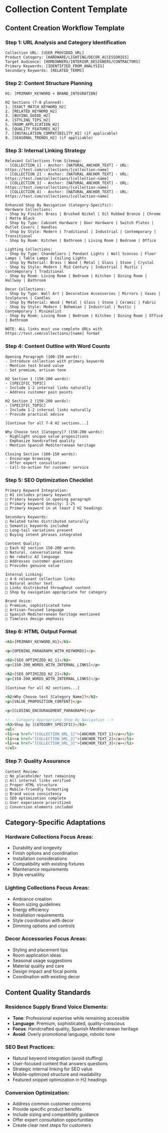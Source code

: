 # Collection Content Template

## Content Creation Workflow Template

### Step 1: URL Analysis and Category Identification
```
Collection URL: [USER_PROVIDED_URL]
Product Category: [HARDWARE/LIGHTING/DECOR_ACCESSORIES]
Target Audience: [HOMEOWNERS/INTERIOR_DESIGNERS/CONTRACTORS]
Primary Keywords: [IDENTIFIED_FROM_ANALYSIS]
Secondary Keywords: [RELATED_TERMS]
```

### Step 2: Content Structure Planning
```
H1: [PRIMARY_KEYWORD + BRAND_INTEGRATION]

H2 Sections (7-8 planned):
1. [EXACT_MATCH_KEYWORD_H2]
2. [RELATED_KEYWORD_H2]
3. [BUYING_GUIDE_H2]
4. [STYLING_TIPS_H2]
5. [ROOM_APPLICATION_H2]
6. [QUALITY_FEATURES_H2]
7. [INSTALLATION_COMPATIBILITY_H2] (if applicable)
8. [SEASONAL_TRENDS_H2] (if applicable)
```

### Step 3: Internal Linking Strategy
```
Relevant Collections from Sitemap:
- [COLLECTION_1] - Anchor: [NATURAL_ANCHOR_TEXT] - URL: https://test.com/collections/[collection-name]
- [COLLECTION_2] - Anchor: [NATURAL_ANCHOR_TEXT] - URL: https://test.com/collections/[collection-name]
- [COLLECTION_3] - Anchor: [NATURAL_ANCHOR_TEXT] - URL: https://test.com/collections/[collection-name]
- [COLLECTION_4] - Anchor: [NATURAL_ANCHOR_TEXT] - URL: https://test.com/collections/[collection-name]

Enhanced Shop By Navigation (Category-Specific):
Hardware Collections:
- Shop by Finish: Brass | Brushed Nickel | Oil Rubbed Bronze | Chrome | Matte Black
- Shop by Type: Cabinet Hardware | Door Hardware | Switch Plates | Outlet Covers | Handles
- Shop by Style: Modern | Traditional | Industrial | Contemporary | Transitional
- Shop by Room: Kitchen | Bathroom | Living Room | Bedroom | Office

Lighting Collections:
- Shop by Type: Chandeliers | Pendant Lights | Wall Sconces | Floor Lamps | Table Lamps | Ceiling Lights
- Shop by Material: Brass | Wood | Metal | Glass | Stone | Crystal
- Shop by Style: Modern | Mid Century | Industrial | Rustic | Contemporary | Traditional
- Shop by Room: Living Room | Bedroom | Kitchen | Dining Room | Hallway | Bathroom

Decor Collections:
- Shop by Type: Wall Art | Decorative Accessories | Mirrors | Vases | Sculptures | Candles
- Shop by Material: Wood | Metal | Glass | Stone | Ceramic | Fabric
- Shop by Style: Modern | Bohemian | Industrial | Rustic | Contemporary | Minimalist
- Shop by Room: Living Room | Bedroom | Kitchen | Dining Room | Office | Bathroom

NOTE: ALL links must use complete URLs with https://test.com/collections/[name] format
```

### Step 4: Content Outline with Word Counts
```
Opening Paragraph (100-150 words):
- Introduce collection with primary keywords
- Mention test brand value
- Set premium, artisan tone

H2 Section 1 (150-200 words):
- [SPECIFIC_TOPIC]
- Include 1-2 internal links naturally
- Address customer pain points

H2 Section 2 (150-200 words):
- [SPECIFIC_TOPIC]
- Include 1-2 internal links naturally
- Provide practical advice

[Continue for all 7-8 H2 sections...]

Why Choose test [Category]? (150-200 words):
- Highlight unique value propositions
- Emphasize handcrafted quality
- Mention Spanish Mediterranean heritage

Closing Section (100-150 words):
- Encourage browsing
- Offer expert consultation
- Call-to-action for customer service
```

### Step 5: SEO Optimization Checklist
```
Primary Keyword Integration:
□ H1 includes primary keyword
□ Primary keyword in opening paragraph
□ Primary keyword density: 1-2%
□ Primary keyword in at least 2 H2 headings

Secondary Keywords:
□ Related terms distributed naturally
□ Semantic keywords included
□ Long-tail variations present
□ Buying intent phrases integrated

Content Quality:
□ Each H2 section 150-200 words
□ Natural, conversational tone
□ No robotic AI language
□ Addresses customer questions
□ Provides genuine value

Internal Linking:
□ 4-6 relevant collection links
□ Natural anchor text
□ Links distributed throughout content
□ Shop by navigation appropriate for category

Brand Voice:
□ Premium, sophisticated tone
□ Artisan-focused language
□ Spanish Mediterranean heritage mentioned
□ Timeless design emphasis
```

### Step 6: HTML Output Format
```html
<h1>[PRIMARY_KEYWORD_H1]</h1>

<p>[OPENING_PARAGRAPH_WITH_KEYWORDS]</p>

<h2>[SEO_OPTIMIZED_H2_1]</h2>
<p>[150-200_WORDS_WITH_INTERNAL_LINKS]</p>

<h2>[SEO_OPTIMIZED_H2_2]</h2>
<p>[150-200_WORDS_WITH_INTERNAL_LINKS]</p>

[Continue for all H2 sections...]

<h2>Why Choose test [Category Name]?</h2>
<p>[VALUE_PROPOSITION_CONTENT]</p>

<p>[CLOSING_ENCOURAGEMENT_PARAGRAPH]</p>

<!-- Category-Appropriate Shop By Navigation -->
<h3>Shop by [CATEGORY_SPECIFIC]</h3>
<ul>
<li><a href="[COLLECTION_URL_1]">[ANCHOR_TEXT_1]</a></li>
<li><a href="[COLLECTION_URL_2]">[ANCHOR_TEXT_2]</a></li>
<li><a href="[COLLECTION_URL_3]">[ANCHOR_TEXT_3]</a></li>
</ul>
```

### Step 7: Quality Assurance
```
Content Review:
□ No placeholder text remaining
□ All internal links verified
□ Proper HTML structure
□ Mobile-friendly formatting
□ Brand voice consistency
□ SEO optimization complete
□ User experience prioritized
□ Conversion elements included
```

## Category-Specific Adaptations

### Hardware Collections Focus Areas:
- Durability and longevity
- Finish options and coordination
- Installation considerations
- Compatibility with existing fixtures
- Maintenance requirements
- Style versatility

### Lighting Collections Focus Areas:
- Ambiance creation
- Room sizing guidelines
- Energy efficiency
- Installation requirements
- Style coordination with decor
- Dimming options and controls

### Decor Accessories Focus Areas:
- Styling and placement tips
- Room application ideas
- Seasonal usage suggestions
- Material quality and care
- Design impact and focal points
- Coordination with existing decor

## Content Quality Standards

### Residence Supply Brand Voice Elements:
- **Tone**: Professional expertise while remaining accessible
- **Language**: Premium, sophisticated, quality-conscious
- **Focus**: Handcrafted quality, Spanish Mediterranean heritage
- **Avoid**: Overly promotional language, robotic tone

### SEO Best Practices:
- Natural keyword integration (avoid stuffing)
- User-focused content that answers questions
- Strategic internal linking for SEO value
- Mobile-optimized structure and readability
- Featured snippet optimization in H2 headings

### Conversion Optimization:
- Address common customer concerns
- Provide specific product benefits
- Include sizing and compatibility guidance
- Offer expert consultation opportunities
- Create clear next steps for customers
